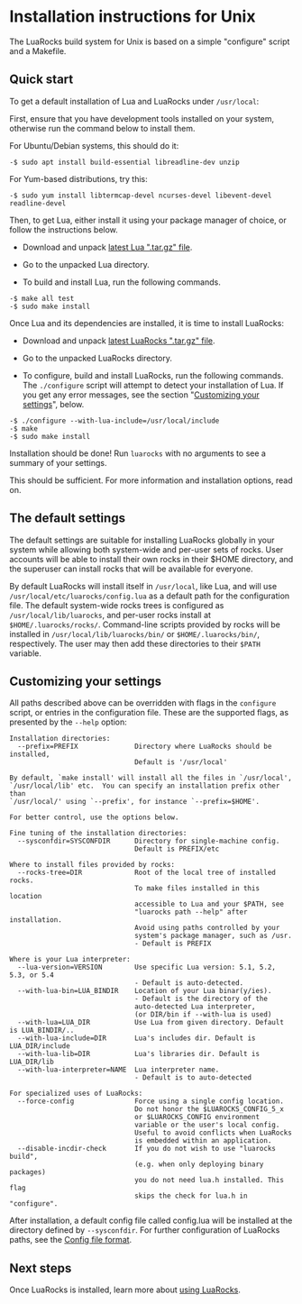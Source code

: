 # Installation instructions for Unix

The LuaRocks build system for Unix is based on a simple "configure" script and
a Makefile.

## Quick start

To get a default installation of Lua and LuaRocks under `/usr/local`:

First, ensure that you have development tools installed on your system,
otherwise run the command below to install them.

For Ubuntu/Debian systems, this should do it:

``` 
-$ sudo apt install build-essential libreadline-dev unzip
```

For Yum-based distributions, try this:

``` 
-$ sudo yum install libtermcap-devel ncurses-devel libevent-devel readline-devel
```

Then, to get Lua, either install it using your package manager of choice, or
 follow the instructions below.
* Download and unpack [latest Lua ".tar.gz" file](https://www.lua.org/ftp/).

* Go to the unpacked Lua directory.

* To build and install Lua, run the following commands.

```
-$ make all test
-$ sudo make install
```

Once Lua and its dependencies are installed, it is time to install LuaRocks:

* Download and unpack [latest LuaRocks ".tar.gz" file](https://luarocks.github.io/luarocks/releases/).

* Go to the unpacked LuaRocks directory.

* To configure, build and install LuaRocks, run the following commands. The `./configure` script will attempt to detect your installation of Lua. If you get any error messages, see the section "[Customizing your settings](#customizing-your-settings)", below.

```
-$ ./configure --with-lua-include=/usr/local/include
-$ make
-$ sudo make install
```

Installation should be done! Run `luarocks` with no arguments to 
see a summary of your settings.

This should be sufficient. For more information and installation options, read on.

## The default settings

The default settings are suitable for installing LuaRocks globally in your
system while allowing both system-wide and per-user sets of rocks. User
accounts will be able to install their own rocks in their $HOME directory, and
the superuser can install rocks that will be available for everyone.

By default LuaRocks will install itself in `/usr/local`, like Lua, and will
use `/usr/local/etc/luarocks/config.lua` as a default path for the
configuration file. The default system-wide rocks trees is configured as
`/usr/local/lib/luarocks`, and per-user rocks install at
`$HOME/.luarocks/rocks/`. Command-line scripts provided by rocks will be
installed in `/usr/local/lib/luarocks/bin/` or `$HOME/.luarocks/bin/`,
respectively. The user may then add these directories to their `$PATH`
variable.

## Customizing your settings

All paths described above can be overridden with flags in the `configure`
script, or entries in the configuration file. These are the supported flags,
as presented by the `--help` option:

```
Installation directories:
  --prefix=PREFIX              Directory where LuaRocks should be installed,
                               Default is '/usr/local'

By default, `make install' will install all the files in `/usr/local',
`/usr/local/lib' etc.  You can specify an installation prefix other than
`/usr/local/' using `--prefix', for instance `--prefix=$HOME'.

For better control, use the options below.

Fine tuning of the installation directories:
  --sysconfdir=SYSCONFDIR      Directory for single-machine config.
                               Default is PREFIX/etc

Where to install files provided by rocks:
  --rocks-tree=DIR             Root of the local tree of installed rocks.
                               To make files installed in this location
                               accessible to Lua and your $PATH, see
                               "luarocks path --help" after installation.
                               Avoid using paths controlled by your
                               system's package manager, such as /usr.
                               - Default is PREFIX

Where is your Lua interpreter:
  --lua-version=VERSION        Use specific Lua version: 5.1, 5.2, 5.3, or 5.4
                               - Default is auto-detected.
  --with-lua-bin=LUA_BINDIR    Location of your Lua binar(y/ies).
                               - Default is the directory of the
                               auto-detected Lua interpreter,
                               (or DIR/bin if --with-lua is used)
  --with-lua=LUA_DIR           Use Lua from given directory. Default is LUA_BINDIR/..
  --with-lua-include=DIR       Lua's includes dir. Default is LUA_DIR/include
  --with-lua-lib=DIR           Lua's libraries dir. Default is LUA_DIR/lib
  --with-lua-interpreter=NAME  Lua interpreter name.
                               - Default is to auto-detected

For specialized uses of LuaRocks:
  --force-config               Force using a single config location.
                               Do not honor the $LUAROCKS_CONFIG_5_x
                               or $LUAROCKS_CONFIG environment
                               variable or the user's local config.
                               Useful to avoid conflicts when LuaRocks
                               is embedded within an application.
  --disable-incdir-check       If you do not wish to use "luarocks build",
                               (e.g. when only deploying binary packages)
                               you do not need lua.h installed. This flag
                               skips the check for lua.h in "configure".

```

After installation, a default config file called config.lua will be installed
at the directory defined by `--sysconfdir`. For further configuration of
LuaRocks paths, see the [Config file format](config_file_format.md).

## Next steps

Once LuaRocks is installed, learn more about [using LuaRocks](using_luarocks.md).



